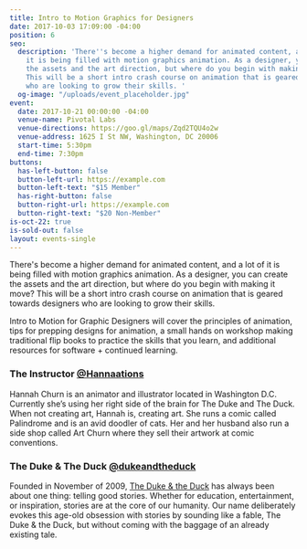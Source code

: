 ```yaml
---
title: Intro to Motion Graphics for Designers
date: 2017-10-03 17:09:00 -04:00
position: 6
seo:
  description: 'There''s become a higher demand for animated content, and a lot of
    it is being filled with motion graphics animation. As a designer, you can create
    the assets and the art direction, but where do you begin with making it move?
    This will be a short intro crash course on animation that is geared towards designers
    who are looking to grow their skills. '
  og-image: "/uploads/event_placeholder.jpg"
event:
  date: 2017-10-21 00:00:00 -04:00
  venue-name: Pivotal Labs
  venue-directions: https://goo.gl/maps/Zqd2TQU4o2w
  venue-address: 1625 I St NW, Washington, DC 20006
  start-time: 5:30pm
  end-time: 7:30pm
buttons:
  has-left-button: false
  button-left-url: https://example.com
  button-left-text: "$15 Member"
  has-right-button: false
  button-right-url: https://example.com
  button-right-text: "$20 Non-Member"
is-oct-22: true
is-sold-out: false
layout: events-single
---
```


There's become a higher demand for animated content, and a lot of it is being filled with motion graphics animation. As a designer, you can create the assets and the art direction, but where do you begin with making it move? This will be a short intro crash course on animation that is geared towards designers who are looking to grow their skills. 

Intro to Motion for Graphic Designers will cover the principles of animation, tips for prepping designs for animation, a small hands on workshop making traditional flip books to practice the skills that you learn, and additional resources for software + continued learning. 

### The Instructor [@Hannaations](https://www.instagram.com/hannamations/)
Hannah Churn is an animator and illustrator located in Washington D.C. Currently she’s using her right side of the brain for The Duke and The Duck. When not creating art, Hannah is, creating art. She runs a comic called Palindrome and is an avid doodler of cats. Her and her husband also run a side shop called Art Churn where they sell their artwork at comic conventions.

### The Duke & The Duck [@dukeandtheduck](https://www.instagram.com/dukeandtheduck/)
Founded in November of 2009, [The Duke & the Duck](http://www.dukeduck.com) has always been about one thing: telling good stories. Whether for education, entertainment, or inspiration, stories are at the core of our humanity. Our name deliberately evokes this age-old obsession with stories by sounding like a fable, The Duke & the Duck, but without coming with the baggage of an already existing tale.